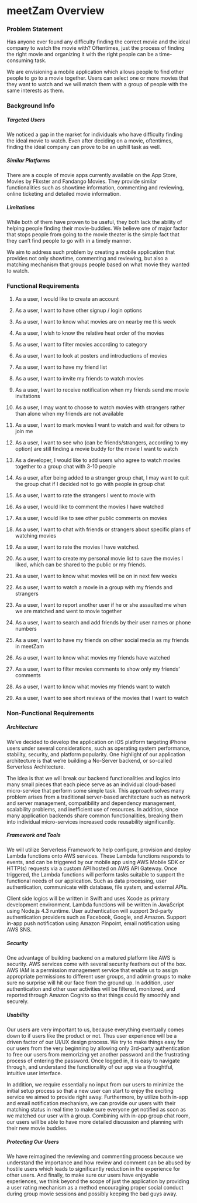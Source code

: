 # meetZam Overview

				 	 						
### Problem Statement 

Has anyone ever found any difficulty finding the correct movie and the ideal company to watch the movie with? Oftentimes, just the process of finding the right movie and organizing it with the right people can be a time-consuming task.

We are envisioning a mobile application which allows people to find other people to go to a movie together. Users can select one or more movies that they want to watch and we will match them with a group of people with the same interests as them. 

### Background Info	
					
##### Targeted Users 
		
We noticed a gap in the market for individuals who have difficulty finding the ideal movie to watch. Even after deciding on a movie, oftentimes, finding the ideal company can prove to be an uphill task as well.
					
##### Similar Platforms 
	
There are a couple of movie apps currently available on the App Store, Movies by Flixster and Fandango Movies. They provide similar functionalities such as showtime information, commenting and reviewing, online ticketing and detailed movie information.  

##### Limitations 

While both of them have proven to be useful, they both lack the ability of helping people finding their movie-buddies. We believe one of major factor that stops people from going to the movie theater is the simple fact that they can’t find people to go with in a timely manner. 

We aim to address such problem by creating a mobile application that provides not only showtime, commenting and reviewing, but also a matching mechanism that groups people based on what movie they wanted to watch.
			
### Functional Requirements

1. As a user, I would like to create an account
2. As a user, I want to have other signup / login options
3. As a user, I want to know what movies are on nearby me this week
4. As a user, I wish to know the relative heat order of the movies
5. As a user, I want to filter movies according to category
6. As a user, I want to look at posters and introductions of movies
7. As a user, I want to have my friend list
8. As a user, I want to invite my friends to watch movies
9. As a user, I want to receive notification when my friends send me movie invitations
10. As a user, I may want to choose to watch movies with strangers rather than alone when my friends are not available
11. As a user, I want to mark movies I want to watch and wait for others to join me
12. As a user, I want to see who (can be friends/strangers, according to my option) are still finding a movie buddy for the movie I want to watch
13. As a developer, I would like to add users who agree to watch movies together to a group chat with 3-10 people
14. As a user, after being added to a stranger group chat, I may want to quit the group chat if I decided not to go with people in group chat
15. As a user, I want to rate the strangers I went to movie with
16. As a user, I would like to comment the movies I have watched
17. As a user, I would like to see other public comments on movies
18. As a user, I want to chat with friends or strangers about specific plans of watching movies
19. As a user, I want to rate the movies I have watched.
20. As a user, I want to create my personal movie list to save the movies I liked, which can be shared to the public or my friends.

21. As a user, I want to know what movies will be on in next few weeks
22. As a user, I want to watch a movie in a group with my friends and strangers
23. As a user, I want to report another user if he or she assaulted me when we are matched and went to movie together
24. As a user, I want to search and add friends by their user names or phone numbers
25. As a user, I want to have my friends on other social media as my friends in meetZam
26. As a user, I want to know what movies my friends have watched
27. As a user, I want to filter movies comments to show only my friends’ comments
28. As a user, I want to know what movies my friends want to watch
29. As a user, I want to see short reviews of the movies that I want to watch


### Non-Functional Requirements
							
##### Architecture 
					
We’ve decided to develop the application on iOS platform targeting iPhone users under several considerations, such as operating system performance, stability, security, and platform popularity. One highlight of our application architecture is that we’re building a No-Server backend, or so-called Serverless Architecture. 

The idea is that we will break our backend functionalities and logics into many small pieces that each piece serve as an individual cloud-based micro-service that perform some simple task. This approach solves many problem arises from a traditional server-based architecture such as network and server management, compatibility and dependency management, scalability problems, and inefficient use of resources. In addition, since many application backends share common functionalities, breaking them into individual micro-services increased code reusability significantly. 

##### Framework and Tools

We will utilize Serverless Framework to help configure, provision and deploy Lambda functions onto AWS services. These Lambda functions responds to events, and can be triggered by our mobile app using AWS Mobile SDK or HTTP(s) requests via a custom API hosted on AWS API Gateway. Once triggered, the Lambda functions will perform tasks suitable to support the functional needs of our application. Such as data processing, user authentication, communicate with database, file system, and external APIs. 

Client side logics will be written in Swift and uses Xcode as primary development environment. Lambda functions will be written in JavaScript using Node.js 4.3 runtime. User authentication will support 3rd-party authentication providers such as Facebook, Google, and Amazon. Support in-app push notification using Amazon Pinpoint, email notification using AWS SNS. 

##### Security

One advantage of building backend on a matured platform like AWS is security. AWS services come with several security feathers out of the box. AWS IAM is a permission management service that enable us to assign appropriate permissions to different user groups, and admin groups to make sure no surprise will hit our face from the ground up. In addition, user authentication and other user activities will be filtered, monitored, and reported through Amazon Cognito so that things could fly smoothly and securely.  

##### Usability

Our users are very important to us, because everything eventually comes down to if users like the product or not. Thus user experience will be a driven factor of our UI/UX design process. We try to make things easy for our users from the very beginning by allowing only 3rd-party authentication to free our users from memorizing yet another password and the frustrating process of entering the password. Once logged in, it is easy to navigate through, and understand the functionality of our app via a thoughtful, intuitive user interface. 

In addition, we require essentially no input from our users to minimize the initial setup process so that a new user can start to enjoy the exciting service we aimed to provide right away. Furthermore, by utilize both in-app and email notification mechanism, we can provide our users with their matching status in real time to make sure everyone get notified as soon as we matched our user with a group. Combining with in-app group chat room, our users will be able to have more detailed discussion and planning with their new movie buddies. 

##### Protecting Our Users

We have reimagined the reviewing and commenting process because we understand the importance and how review and comment can be abused by hostile users which leads to significantly reduction in the experience for other users. And finally, to make sure our users have enjoyable experiences, we think beyond the scope of just the application by providing a user rating mechanism as a method encouraging proper social conduct during group movie sessions and possibly keeping the bad guys away.


